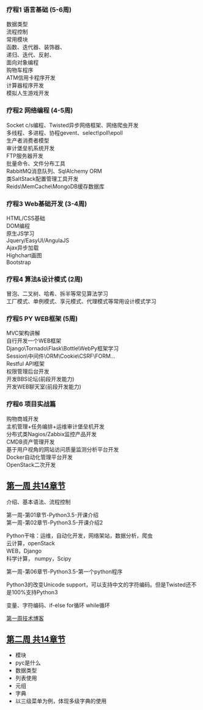 

### 疗程1 语言基础 (5-6周)  

数据类型    
流程控制    
常用模块   
函数、迭代器、装饰器、    
递归、迭代、反射、    
面向对象编程    
购物车程序    
ATM信用卡程序开发    
计算器程序开发    
模拟人生游戏开发    

### 疗程2 网络编程 (4-5周)  

Socket c/s编程、Twisted异步网络框架、网络爬虫开发    
多线程、多进程、协程gevent、select\poll\epoll    
生产者消费者模型    
审计堡垒机系统开发    
FTP服务器开发    
批量命令、文件分布工具    
RabbitMQ消息队列、SqlAlchemy ORM    
类SaltStack配置管理工具开发    
Reids\MemCache\MongoDB缓存数据库    

### 疗程3 Web基础开发 (3-4周)    

HTML/CSS基础    
DOM编程    
原生JS学习    
Jquery/EasyUI/AngulaJS    
Ajax异步加载    
Highchart画图    
Bootstrap    

### 疗程4 算法&设计模式 (2周)    

冒泡、二叉树、哈希、拆半等常见算法学习    
工厂模式、单例模式、享元模式、代理模式等常用设计模式学习    

### 疗程5 PY WEB框架 (5周)    

MVC架构讲解    
自行开发一个WEB框架    
Django\Tornado\Flask\Bottle\WebPy框架学习    
Session\中间件\ORM\Cookie\CSRF\FORM...    
Restful API框架  
权限管理后台开发  
开发BBS论坛(前段开发能力)   
开发WEB聊天室(前段开发能力)  

### 疗程6 项目实战篇  

购物商城开发    
主机管理+任务编排+运维审计堡垒机开发    
分布式类Nagios/Zabbix监控产品开发    
CMDB资产管理开发    
基于用户视角的网站访问质量监测分析平台开发    
Docker自动化管理平台开发    
OpenStack二次开发     

## [第一周 共14章节](./第01周-共14章节.md)

介绍、基本语法、流程控制  

第一周-第01章节-Python3.5-开课介绍  
第一周-第02章节-Python3.5-开课介绍2  

Python干啥：运维，自动化开发，网络架站，数据分析，爬虫  
云计算，openStack  
WEB，Django  
科学计算， numpy，Scipy  

第一周-第06章节-Python3.5-第一个python程序  

Python3的改变Unicode support，可以支持中文的字符编码。但是Twisted还不是100%支持Python3  

变量、字符编码、if-else for循环 while循环  

[第一周技术博客](http://www.cnblogs.com/alex3714/articles/5885096.html)

## [第二周 共14章节](./第02周-共14章节.md)  

- 模块  
- pyc是什么  
- 数据类型  
- 列表使用  
- 元组  
- 字典  
- 以三级菜单为例，体现多级字典的使用  
